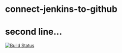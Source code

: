 # connect-jenkins-to-github
# second line...

[![Build Status](http://ec2-34-252-82-157.eu-west-1.compute.amazonaws.com/buildStatus/icon?job=connect-jenkins-to-github)](http://ec2-34-252-82-157.eu-west-1.compute.amazonaws.com/job/connect-jenkins-to-github/)

